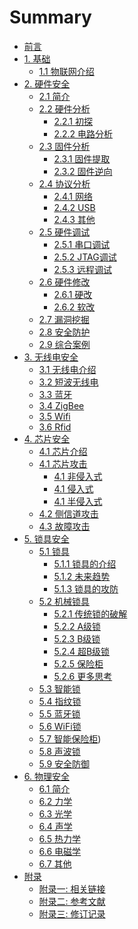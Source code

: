 # Summary

* [前言](README.md)
* [1. 基础](basics/index.md)
    * [1.1 物联网介绍](basics/iot.md)
* [2. 硬件安全](hardware-security/index.md)
    * [2.1 简介](hardware-security/introduction.md)
    * [2.2 硬件分析](hardware-security/hardware/index.md)
        * [2.2.1 初探](hardware-security/hardware/preliminary.md)
        * [2.2.2 电路分析](hardware-security/hardware/circuit.md)
    * [2.3 固件分析](hardware-security/firmware/index.md)
        * [2.3.1 固件提取](hardware-security/firmware/extraction.md)
        * [2.3.2 固件逆向](hardware-security/firmware/reverse.md)
    * [2.4 协议分析](hardware-security/protocol/index.md)
        * [2.4.1 网络](hardware-security/protocol/network.md)
        * [2.4.2 USB](hardware-security/protocol/USB.md)
        * [2.4.3 其他](hardware-security/protocol/others.md)
    * [2.5 硬件调试](hardware-security/debug/index.md)
        * [2.5.1 串口调试](hardware-security/debug/serial-port.md)
        * [2.5.2 JTAG调试](hardware-security/debug/jtag.md)
        * [2.5.3 远程调试](hardware-security/debug/remote.md)
    * [2.6 硬件修改](hardware-security/modification/index.md)
        * [2.6.1 硬改](hardware-security/modification/hardware.md)
        * [2.6.2 软改](hardware-security/modification/firmware.md)
    * [2.7 漏洞挖掘](hardware-security/vulnerability/index.md)
    * [2.8 安全防护](hardware-security/protection/index.md)
    * [2.9 综合案例](hardware-security/cases/index.md)
* [3. 无线电安全](radio-security/index.md)
    * [3.1 无线电介绍]()
    * [3.2 短波无线电]()
    * [3.3 蓝牙]()
    * [3.4 ZigBee]()
    * [3.5 Wifi]()
    * [3.6 Rfid]()
* [4. 芯片安全](chip-security/index.md)
    * [4.1 芯片介绍]()
    * [4.1 芯片攻击]()
        * [4.1 非侵入式]()
        * [4.1 侵入式]()
        * [4.1 半侵入式]()
    * [4.2 侧信道攻击]()
    * [4.3 故障攻击]()
* [5. 锁具安全](lock-security/index.md)
    * [5.1 锁具]()
        * [5.1.1 锁具的介绍]()
        * [5.1.2 未来趋势]()
        * [5.1.3 锁具的攻防]()
    * [5.2 机械锁具]()
        * [5.2.1 传统锁的破解]()
        * [5.2.2 A级锁]()
        * [5.2.3 B级锁]()
        * [5.2.4 超B级锁]()
        * [5.2.5 保险柜]()
        * [5.2.6 更多思考]()
    * [5.3 智能锁]()
    * [5.4 指纹锁]()
    * [5.5 蓝牙锁]()
    * [5.6 WiFi锁]()
    * [5.7 智能保险柜]())
    * [5.8 声波锁]()
    * [5.9 安全防御]()
* [6. 物理安全](physicals-security/index.md)
    * [6.1 简介]()
    * [6.2 力学]()
    * [6.3 光学](physicals-security/optics.md)
    * [6.4 声学]()
    * [6.5 热力学]()
    * [6.6 电磁学]()
    * [6.7 其他]()
* [附录](appendix/index.md)
    * [附录一: 相关链接](appendix/related-links.md)
    * [附录二: 参考文献](appendix/reference.md)
    * [附录三: 修订记录](appendix/changelog.md)

